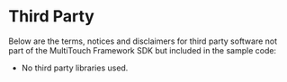 # Third Party

Below are the terms, notices and disclaimers for third party software not part of the MultiTouch Framework SDK but included in the sample code:

* No third party libraries used.